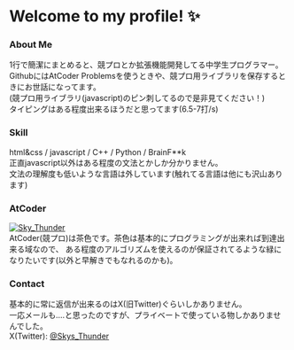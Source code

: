 # Welcome to my profile! ✨
### About Me
1行で簡潔にまとめると、競プロとか拡張機能開発してる中学生プログラマー。  
GithubにはAtCoder Problemsを使うときや、競プロ用ライブラリを保存するときにお世話になってます。  
(競プロ用ライブラリ(javascript)のピン刺してるので是非見てください！)  
タイピングはある程度出来るほうだと思ってます(6.5-7打/s)

### Skill
html&css / javascript / C++ / Python / BrainF**k  
正直javascript以外はある程度の文法とかしか分かりません。  
文法の理解度も低いような言語は外しています(触れてる言語は他にも沢山あります)  

### AtCoder
[![Sky_Thunder](https://img.shields.io/endpoint?url=https%3A%2F%2Fatcoder-badges.now.sh%2Fapi%2Fatcoder%2Fjson%2FSky_Thunder)](https://atcoder.jp/users/Sky_Thunder)  
AtCoder(競プロ)は茶色です。茶色は基本的にプログラミングが出来れば到達出来る域なので、
ある程度のアルゴリズムを使えるのが保証されてるような緑になりたいです(以外と早解きでもなれるのかも)。

### Contact
基本的に常に返信が出来るのはX(旧Twitter)ぐらいしかありません。  
一応メールも....と思ったのですが、プライベートで使っている物しかありませんでした。  
X(Twitter): [@Skys_Thunder](https://twitter.com/Skys_Thunder)  
